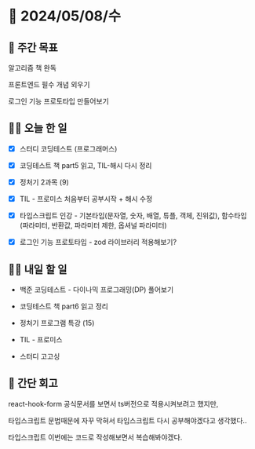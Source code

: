 # 📅 2024/05/08/수

## 🚀 주간 목표

알고리즘 책 완독

프론트엔드 필수 개념 외우기

로그인 기능 프로토타입 만들어보기

## 💪🏻 오늘 한 일

- [x] 스터디 코딩테스트 (프로그래머스)

- [x] 코딩테스트 책 part5 읽고, TIL-해시 다시 정리

- [x] 정처기 2과목 (9)

- [x] TIL - 프로미스 처음부터 공부시작 + 해시 수정

- [x] 타입스크립트 인강 - 기본타입(문자열, 숫자, 배열, 튜플, 객체, 진위값), 함수타입(파라미터, 반환값, 파라미터 제한, 옵셔널 파라미터)

- [x] 로그인 기능 프로토타입 - zod 라이브러리 적용해보기?


## 🫵🏻 내일 할 일

- 백준 코딩테스트 - 다이나믹 프로그래밍(DP) 풀어보기

- 코딩테스트 책 part6 읽고 정리

- 정처기 프로그램 특강 (15)

- TIL - 프로미스 

- 스터디 고고싱


## 👀 간단 회고

react-hook-form 공식문서를 보면서 ts버전으로 적용시켜보려고 했지만,

타입스크립트 문법때문에 자꾸 막혀서 타입스크립트 다시 공부해야겠다고 생각했다..

타입스크립트 이번에는 코드로 작성해보면서 복습해봐야겠다.
